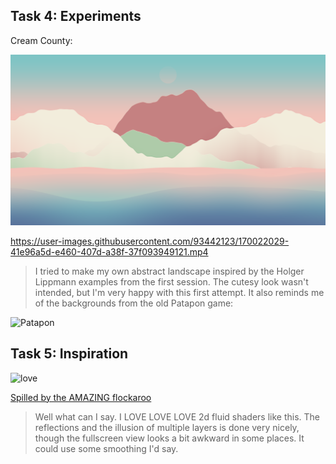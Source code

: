 
## Task 4: Experiments

Cream County:

![picc](cream_county.png)


https://user-images.githubusercontent.com/93442123/170022029-41e96a5d-e460-407d-a38f-37f093949121.mp4


> I tried to make my own abstract landscape inspired by the Holger Lippmann examples from the first session. The cutesy look wasn't intended, but I'm very happy with this first attempt. It also reminds me of the backgrounds from the old Patapon game:

![Patapon](https://i.pinimg.com/originals/09/2b/0e/092b0e804054078ae4469548cb28ce5c.png)

## Task 5: Inspiration

![love](lovelovelove.png)

[Spilled by the AMAZING flockaroo](https://www.shadertoy.com/view/MsGSRd)

> Well what can I say. I LOVE LOVE LOVE 2d fluid shaders like this. The reflections and the illusion of multiple layers is done very nicely, though the fullscreen view looks a bit awkward in some places. It could use some smoothing I'd say. 
